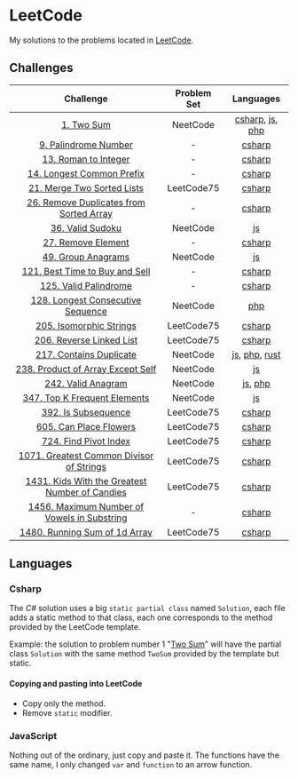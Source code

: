 # LeetCode

My solutions to the problems located in [LeetCode](https://leetcode.com/problemset/all/).

## Challenges

|                                                              Challenge                                                               | Problem Set |                                                                           Languages                                                                           |
| :----------------------------------------------------------------------------------------------------------------------------------: | :---------: | :-----------------------------------------------------------------------------------------------------------------------------------------------------------: |
|                                         [1. Two Sum](https://leetcode.com/problems/two-sum/)                                         |  NeetCode   |       [csharp](Csharp/Challenges/1.cs), [js](JS/NeetCode%20roadmap/Arrays%20&%20Hashing/1.js), [php](PHP/NeetCode%20roadmap/Arrays%20&%20Hashing/1.php)       |
|                               [9. Palindrome Number](https://leetcode.com/problems/palindrome-number)                                |      -      |                                                               [csharp](Csharp/Challenges/9.cs)                                                                |
|                                [13. Roman to Integer](https://leetcode.com/problems/roman-to-integer)                                |      -      |                                                               [csharp](Csharp/Challenges/13.cs)                                                               |
|                           [14. Longest Common Prefix](https://leetcode.com/problems/longest-common-prefix)                           |      -      |                                                               [csharp](Csharp/Challenges/14.cs)                                                               |
|                          [21. Merge Two Sorted Lists](https://leetcode.com/problems/merge-two-sorted-lists)                          | LeetCode75  |                                                         [csharp](Csharp/Challenges/LeetCode75/21.cs)                                                          |
|             [26. Remove Duplicates from Sorted Array](https://leetcode.com/problems/remove-duplicates-from-sorted-array)             |      -      |                                                               [csharp](Csharp/Challenges/26.cs)                                                               |
|                                    [36. Valid Sudoku](https://leetcode.com/problems/valid-sudoku)                                    |  NeetCode   |                                                    [js](JS/NeetCode%20roadmap/Arrays%20&%20Hashing/36.js)                                                     |
|                                  [27. Remove Element](https://leetcode.com/problems/remove-element)                                  |      -      |                                                               [csharp](Csharp/Challenges/27.cs)                                                               |
|                                  [49. Group Anagrams](https://leetcode.com/problems/group-anagrams)                                  |  NeetCode   |                                                    [js](JS/NeetCode%20roadmap/Arrays%20&%20Hashing/49.js)                                                     |
|                   [121. Best Time to Buy and Sell](https://leetcode.com/problems/best-time-to-buy-and-sell-stock)                    |      -      |                                                              [csharp](Csharp/Challenges/121.cs)                                                               |
|                               [125. Valid Palindrome](https://leetcode.com/problems/valid-palindrome)                                |      -      |                                                              [csharp](Csharp/Challenges/125.cs)                                                               |
|                   [128. Longest Consecutive Sequence](https://leetcode.com/problems/longest-consecutive-sequence/)                   |  NeetCode   |                                                  [php](PHP/NeetCode%20roadmap/Arrays%20&%20Hashing/128.php)                                                   |
|                             [205. Isomorphic Strings](https://leetcode.com/problems/isomorphic-strings)                              | LeetCode75  |                                                         [csharp](Csharp/Challenges/LeetCode75/205.cs)                                                         |
|                            [206. Reverse Linked List](https://leetcode.com/problems/reverse-linked-list)                             | LeetCode75  |                                                         [csharp](Csharp/Challenges/LeetCode75/206.cs)                                                         |
|                             [217. Contains Duplicate](https://leetcode.com/problems/contains-duplicate)                              |  NeetCode   | [js](JS/NeetCode%20roadmap/Arrays%20&%20Hashing/217.js), [php](PHP/NeetCode%20roadmap/Arrays%20&%20Hashing/217.php), [rust](rust/src/problems/problem_217.rs) |
|                   [238. Product of Array Except Self](https://leetcode.com/problems/product-of-array-except-self/)                   |  NeetCode   |                                                    [js](JS/NeetCode%20roadmap/Arrays%20&%20Hashing/238.js)                                                    |
|                                  [242. Valid Anagram](https://leetcode.com/problems/valid-anagram)                                   |  NeetCode   |                      [js](JS/NeetCode%20roadmap/Arrays%20&%20Hashing/242.js), [php](PHP/NeetCode%20roadmap/Arrays%20&%20Hashing/242.php)                      |
|                        [347. Top K Frequent Elements](https://leetcode.com/problems/top-k-frequent-elements)                         |  NeetCode   |                                                    [js](JS/NeetCode%20roadmap/Arrays%20&%20Hashing/347.js)                                                    |
|                                 [392. Is Subsequence](https://leetcode.com/problems/is-subsequence)                                  | LeetCode75  |                                                         [csharp](Csharp/Challenges/LeetCode75/392.cs)                                                         |
|                              [605. Can Place Flowers](https://leetcode.com/problems/can-place-flowers)                               | LeetCode75  |                                                         [csharp](Csharp/Challenges/LeetCode75/605.cs)                                                         |
|                               [724. Find Pivot Index](https://leetcode.com/problems/find-pivot-index)                                | LeetCode75  |                                                         [csharp](Csharp/Challenges/LeetCode75/724.cs)                                                         |
|             [1071. Greatest Common Divisor of Strings](https://leetcode.com/problems/greatest-common-divisor-of-strings)             | LeetCode75  |                                                        [csharp](Csharp/Challenges/LeetCode75/1071.cs)                                                         |
|       [1431. Kids With the Greatest Number of Candies](https://leetcode.com/problems/kids-with-the-greatest-number-of-candies)       | LeetCode75  |                                                        [csharp](Csharp/Challenges/LeetCode75/1431.cs)                                                         |
| [1456. Maximum Number of Vowels in Substring](https://leetcode.com/problems/maximum-number-of-vowels-in-a-substring-of-given-length) |      -      |                                                              [csharp](Csharp/Challenges/1456.cs)                                                              |
|                        [1480. Running Sum of 1d Array](https://leetcode.com/problems/running-sum-of-1d-array)                        | LeetCode75  |                                                        [csharp](Csharp/Challenges/LeetCode75/1480.cs)                                                         |

## Languages

### Csharp

The _C#_ solution uses a big `static partial class` named `Solution`, each file adds a static method to that class, each one corresponds to the method provided by the LeetCode template.

Example: the solution to problem number 1 "[Two Sum](https://leetcode.com/problems/two-sum/)" will have the partial class `Solution` with the same method `TwoSum` provided by the template but static.

#### Copying and pasting into LeetCode

- Copy only the method.
- Remove `static` modifier.

### JavaScript

Nothing out of the ordinary, just copy and paste it. The functions have the same name, I only changed `var` and `function` to an arrow function.
